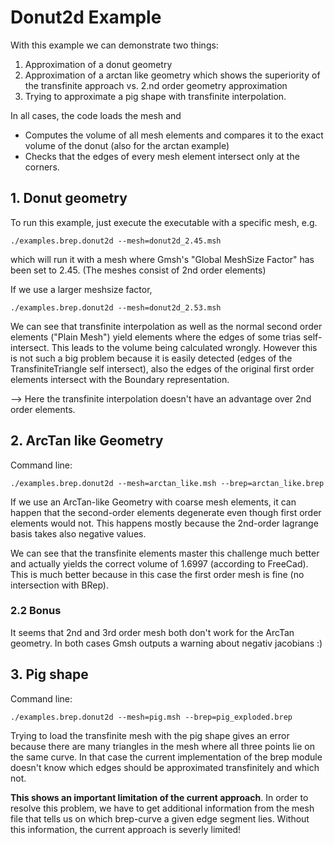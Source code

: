 # Donut2d Example

With this example we can demonstrate two things:
1) Approximation of a donut geometry
2) Approximation of a arctan like geometry which shows the superiority 
   of the transfinite approach vs. 2.nd order geometry approximation
3) Trying to approximate a pig shape with transfinite interpolation.

In all cases, the code loads the mesh and
- Computes the volume of all mesh elements and compares it to the exact 
  volume of the donut (also for the arctan example)
- Checks that the edges of every mesh element intersect only at the corners.

## 1. Donut geometry
To run this example, just execute the executable with a specific mesh, e.g. 
```
./examples.brep.donut2d --mesh=donut2d_2.45.msh
```
which will run it with a mesh where Gmsh's "Global MeshSize Factor" has been set to 2.45.
(The meshes consist of 2nd order elements)

If we use a larger meshsize factor,
```
./examples.brep.donut2d --mesh=donut2d_2.53.msh
```
We can see that transfinite interpolation as well as the normal second
order elements ("Plain Mesh") yield elements where the edges of some trias
self-intersect. This leads to the volume being calculated wrongly.
However this is not such a big problem because it is easily detected
(edges of the TransfiniteTriangle self intersect), also the edges of the 
original first order elements intersect with the Boundary representation.

--> Here the transfinite interpolation doesn't have an advantage over 2nd order elements.

## 2. ArcTan like Geometry
Command line:
```
./examples.brep.donut2d --mesh=arctan_like.msh --brep=arctan_like.brep
```

If we use an ArcTan-like Geometry with coarse mesh elements, it can happen
that the second-order elements degenerate even though first order elements would not.
This happens mostly because the 2nd-order lagrange basis takes also negative values.

We can see that the transfinite elements master this challenge much better and actually
yields the correct volume of 1.6997 (according to FreeCad).
This is much better because in this case the first order mesh is fine
(no intersection with BRep).

### 2.2 Bonus
It seems that 2nd and 3rd order mesh both don't work for the ArcTan geometry.
In both cases Gmsh outputs a warning about negativ jacobians :)

## 3. Pig shape
Command line:
```
./examples.brep.donut2d --mesh=pig.msh --brep=pig_exploded.brep
```

Trying to load the transfinite mesh with the pig shape gives an error because
there are many triangles in the mesh where all three points lie on the same curve.
In that case the current implementation of the brep module doesn't know which
edges should be approximated transfinitely and which not. 

**This shows an important limitation of the current approach**. In order to
resolve this problem, we have to get additional information from the mesh file
that tells us on which brep-curve a given edge segment lies.
Without this information, the current approach is severly limited!
